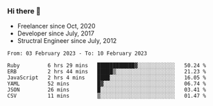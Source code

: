 ### Hi there 👋

- Freelancer since Oct, 2020
- Developer since July, 2017
- Structral Engineer since July, 2012

<!--START_SECTION:waka-->

```text
From: 03 February 2023 - To: 10 February 2023

Ruby         6 hrs 29 mins   ████████████▓░░░░░░░░░░░░   50.24 %
ERB          2 hrs 44 mins   █████▒░░░░░░░░░░░░░░░░░░░   21.23 %
JavaScript   2 hrs 4 mins    ████░░░░░░░░░░░░░░░░░░░░░   16.05 %
YAML         52 mins         █▓░░░░░░░░░░░░░░░░░░░░░░░   06.74 %
JSON         26 mins         █░░░░░░░░░░░░░░░░░░░░░░░░   03.41 %
CSV          11 mins         ▒░░░░░░░░░░░░░░░░░░░░░░░░   01.47 %
```

<!--END_SECTION:waka-->
